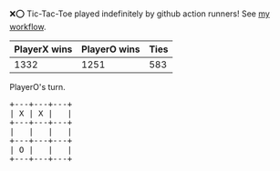 :x::o: Tic-Tac-Toe played indefinitely by github action runners! See [my workflow](.github/workflows/play.yaml).

|PlayerX wins|PlayerO wins|Ties|
|-|-|-|
|1332|1251|583|

PlayerO's turn.

<pre>
+---+---+---+
| X | X |   |
+---+---+---+
|   |   |   |
+---+---+---+
| O |   |   |
+---+---+---+
</pre>